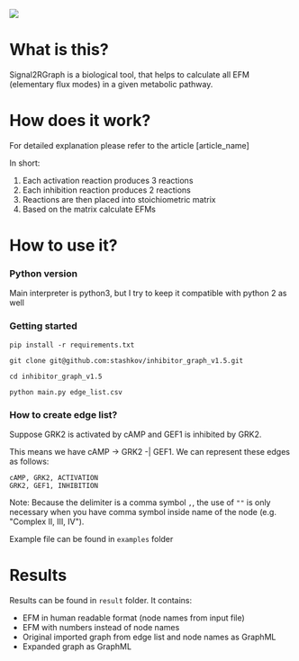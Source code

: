 <a href="https://codeclimate.com/github/stashkov/inhibitor_graph_v1.5"><img src="https://codeclimate.com/github/stashkov/inhibitor_graph_v1.5/badges/gpa.svg" /></a>

# What is this?
Signal2RGraph is a biological tool, that helps to calculate all
EFM (elementary flux modes) in a given metabolic pathway.


# How does it work?
For detailed explanation please refer to the article [article_name]

In short:
1. Each activation reaction produces 3 reactions
2. Each inhibition reaction produces 2 reactions
3. Reactions are then placed into stoichiometric matrix
4. Based on the matrix calculate EFMs


# How to use it?
### Python version
Main interpreter is python3,
but I try to keep it compatible with python 2 as well

### Getting started
`pip install -r requirements.txt`

`git clone git@github.com:stashkov/inhibitor_graph_v1.5.git`

`cd inhibitor_graph_v1.5`

`python main.py edge_list.csv`

### How to create edge list?
Suppose
GRK2 is activated by cAMP and GEF1 is inhibited by GRK2.

This means we have cAMP -> GRK2 -| GEF1.
We can represent these edges as follows:
```
cAMP, GRK2, ACTIVATION
GRK2, GEF1, INHIBITION
```


Note: Because the delimiter is a comma symbol `,`,
the use of `""` is only necessary when you have
comma symbol inside name of the node (e.g. "Complex II, III, IV").

Example file can be found in `examples` folder

# Results
Results can be found in `result` folder. It contains:
- EFM in human readable format (node names from input file)
- EFM with numbers instead of node names
- Original imported graph from edge list and node names as GraphML
- Expanded graph as GraphML